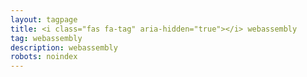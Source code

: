 ```yaml
---
layout: tagpage
title: <i class="fas fa-tag" aria-hidden="true"></i> webassembly
tag: webassembly
description: webassembly
robots: noindex
---
```

